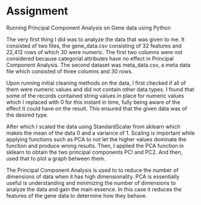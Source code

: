 # Assignment
Running Principal Component Analysis on Gene data using Python

The very first thing I did was to analyze the data that was given to me. It consisted of two files, the gene_data.csv consisting of 32 features and 22,412 rows of which 30 were numeric. The first two columns were not considered because categorial attributes have no effect in Principal Component Analysis. The second dataset was meta_data.csv, a meta data file which consisted of three columns and 30 rows. 

Upon running initial cleaning methods on the data, I first checked if all of them were numeric values and did not contain other data types. I found that some of the records contained string values in place for numeric values which I replaced with 0 for this instant in time, fully being aware of the effect it could have on the result. This ensured that the given data was of the desired type.  

After which I scaled the data using StandardScalar from sklearn which makes the mean of the data 0 and a variance of 1. Scaling is important while applying functions such as PCA to not let the higher values dominate the function and produce wrong results. Then, I applied the PCA function in sklearn to obtain the two  principal components PC! and PC2. And then, used that to plot a graph between them.

The Principal Component Analysis is used to to reduce the number of dimensions of data when it has high dimensionality. PCA is essentially useful is understanding and minimizing the number of dimensions to analyze the data and gain the main essence. In this case it reduces the features of the gene data to determine how they behave. 

